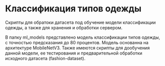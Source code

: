 # Классификация типов одежды
Скрипты для обратоки датасета под обучение модели классификации одежды, а также для хранения и обработки сервером.

В папку ml_models представлено модель классификации типов одежды, с точностью предсказания до 80 процентов. Модель основанна на архитектуре MobileNetV3. Также имеются скрипты для дообучения данной модели, ее тестирования и предварительной обработки исходного датасета (fashion-dataset).
